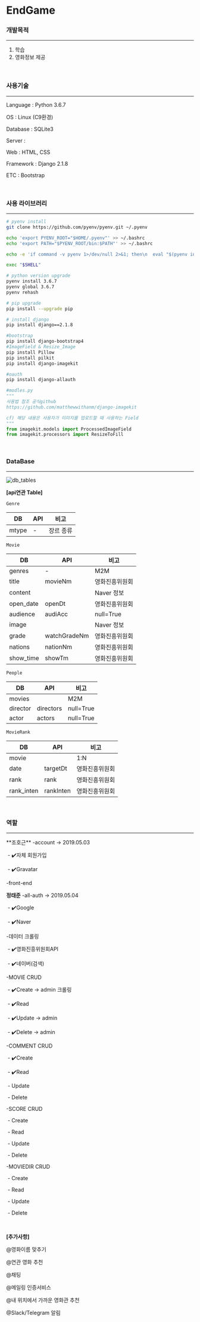 # EndGame

### 개발목적

<hr>

1. 학습
2. 영화정보 제공

<br> 

### 사용기술

<hr>

Language : Python 3.6.7

OS : Linux (C9환경)

Database : SQLite3

Server :

Web : HTML, CSS

Framework : Django 2.1.8

ETC : Bootstrap

<br>

### 사용 라이브러리

<hr>

```bash
# pyenv install
git clone https://github.com/pyenv/pyenv.git ~/.pyenv

echo 'export PYENV_ROOT="$HOME/.pyenv"' >> ~/.bashrc
echo 'export PATH="$PYENV_ROOT/bin:$PATH"' >> ~/.bashrc

echo -e 'if command -v pyenv 1>/dev/null 2>&1; then\n  eval "$(pyenv init -)"\nfi' >> ~/.bashrc

exec "$SHELL"

# python version upgrade
pyenv install 3.6.7
pyenv global 3.6.7
pyenv rehash

# pip upgrade
pip install --upgrade pip

# install django
pip install django==2.1.8

#bootstrap
pip install django-bootstrap4
#ImageField & Resize_Image
pip install Pillow
pip install pilkit
pip install django-imagekit

#oauth
pip install django-allauth
```

```python
#modles.py
"""
사용법 참조 공식github
https://github.com/matthewwithanm/django-imagekit

cf) 해당 내용은 사용자가 이미지를 업로드할 때 사용하는 Field
"""
from imagekit.models import ProcessedImageField
from imagekit.processors import ResizeToFill
```

<br>

### DataBase

<hr>
<img src="readme_img/db_tables.PNG" alt="db_tables">

**[api연관 Table]**

`Genre`

| DB    | API  | 비고      |
| ----- | ---- | --------- |
| mtype | -    | 장르 종류 |

`Movie`

| DB        | API          | 비고           |
| --------- | ------------ | -------------- |
| genres    | -            | M2M            |
| title     | movieNm      | 영화진흥위원회 |
| content   |              | Naver 정보     |
| open_date | openDt       | 영화진흥위원회 |
| audience  | audiAcc      | null=True      |
| image     |              | Naver 정보     |
| grade     | watchGradeNm | 영화진흥위원회 |
| nations   | nationNm     | 영화진흥위원회 |
| show_time | showTm       | 영화진흥위원회 |

`People`

| DB       | API       | 비고      |
| -------- | --------- | --------- |
| movies   |           | M2M       |
| director | directors | null=True |
| actor    | actors    | null=True |

`MovieRank`

| DB         | API       | 비고           |
| ---------- | --------- | -------------- |
| movie      |           | 1:N            |
| date       | targetDt  | 영화진흥위원회 |
| rank       | rank      | 영화진흥위원회 |
| rank_inten | rankInten | 영화진흥위원회 |

<br>

### 역할

<hr>
**조호근**
-account -> 2019.05.03

​	-​ :heavy_check_mark:자체 회원가입

​	- :heavy_check_mark:Gravatar

-front-end

**정태준**
-all-auth -> 2019.05.04

​	- :heavy_check_mark:Google

​	- :heavy_check_mark:Naver

-데이터 크롤링

​	- :heavy_check_mark:영화진흥위원회API

​	- :heavy_check_mark:네이버(검색)

-MOVIE CRUD

​	- :heavy_check_mark:Create -> admin 크롤링

​	- :heavy_check_mark:Read

​	- :heavy_check_mark:Update -> admin

​	- :heavy_check_mark:Delete -> admin

-COMMENT CRUD

​	- :heavy_check_mark:Create

​	- :heavy_check_mark:Read

​	- Update

​	- Delete

-SCORE CRUD

​	- Create

​	- Read

​	- Update

​	- Delete

-MOVIEDIR CRUD

​	- Create

​	- Read

​	- Update

​	- Delete

<br>

**[추가사항]**

@영화이름 맞추기

@연관 영화 추천

@채팅

@메일링 인증서비스

@내 위치에서 가까운 영화관 추천

@Slack/Telegram 알림